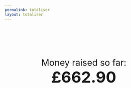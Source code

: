 ```yaml
---
permalink: totaliser
layout: totaliser
---
```

<div style='text-align:center;font-size:200%;padding-top:100px'>Money raised so far:</div>
<div style='font-weight:bold;text-align:center;font-size:350%'>£662.90</div>
